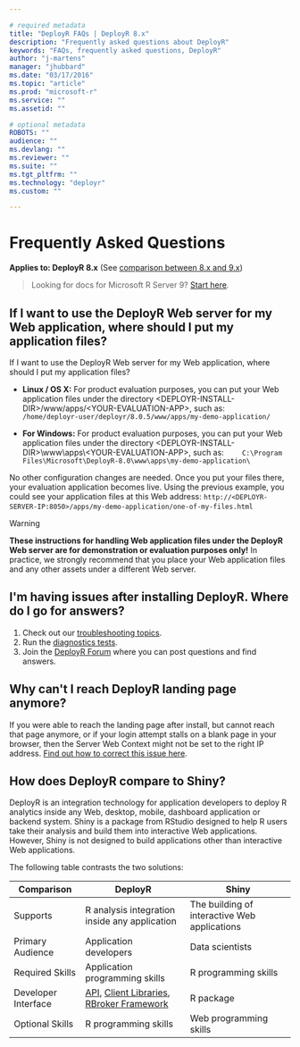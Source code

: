 ```yaml
---

# required metadata
title: "DeployR FAQs | DeployR 8.x"
description: "Frequently asked questions about DeployR"
keywords: "FAQs, frequently asked questions, DeployR"
author: "j-martens"
manager: "jhubbard"
ms.date: "03/17/2016"
ms.topic: "article"
ms.prod: "microsoft-r"
ms.service: ""
ms.assetid: ""

# optional metadata
ROBOTS: ""
audience: ""
ms.devlang: ""
ms.reviewer: ""
ms.suite: ""
ms.tgt_pltfrm: ""
ms.technology: "deployr"
ms.custom: ""

---
```



# Frequently Asked Questions

**Applies to: DeployR 8.x**   (See [comparison between 8.x and 9.x](../rserver-whats-new.md#8vs9))

>Looking for docs for Microsoft R Server 9? [Start here](operationalize/about.md).

## If I want to use the DeployR Web server for my Web application, where should I put my application files?

If I want to use the DeployR Web server for my Web application, where should I put my application files?
 + **Linux / OS X:** For product evaluation purposes, you can put your Web application files under the directory &lt;DEPLOYR-INSTALL-DIR&gt;/www/apps/&lt;YOUR-EVALUATION-APP&gt;, such as: `     /home/deployr-user/deployr/8.0.5/www/apps/my-demo-application/     `

 + **For Windows:** For product evaluation purposes, you can put your Web application files under the directory &lt;DEPLOYR-INSTALL-DIR&gt;\\www\\apps\\&lt;YOUR-EVALUATION-APP&gt;, such as: `     C:\Program Files\Microsoft\DeployR-8.0\www\apps\my-demo-application\     `

No other configuration changes are needed. Once you put your files there, your evaluation application becomes live. Using the previous example, you could see your application files at this Web address: `http://<DEPLOYR-SERVER-IP:8050>/apps/my-demo-application/one-of-my-files.html`  
 
>[!WARNING]
>**These instructions for handling Web application files under the DeployR Web server are for demonstration or evaluation purposes only!** 
>In practice, we strongly recommend that you place your Web application files and any other assets under a different Web server.

## I'm having issues after installing DeployR. Where do I go for answers?

1.  Check out our [troubleshooting topics](deployr-admin-diagnostics-troubleshooting.md#troubleshooting).
2.  Run the [diagnostics tests](deployr-admin-diagnostics-troubleshooting.md#running-the-diagnostic-check).
3.  Join the [DeployR Forum](https://social.msdn.microsoft.com/Forums/en-US/home?forum=microsoftr) where you can post questions and find answers.

## Why can't I reach DeployR landing page anymore?

If you were able to reach the landing page after install, but cannot reach that page anymore, or if your login attempt stalls on a blank page in your browser, then the Server Web Context might not be set to the right IP address. [Find out how to correct this issue here](deployr-installing-configuring.md).

## How does DeployR compare to Shiny?

DeployR is an integration technology for application developers to deploy R analytics inside any Web, desktop, mobile, dashboard application or backend system. Shiny is a package from RStudio designed to help R users take their analysis and build them into interactive Web applications. However, Shiny is not designed to build applications other than interactive Web applications.

The following table contrasts the two solutions:

| Comparison          | DeployR                                                                                                                                                                                                                                    | Shiny                                        |
|---------------------|--------------------------------------------------------------------------------------------------------------------------------------------------------------------------------------------------------------------------------------------|----------------------------------------------|
| Supports            | R analysis integration inside any application                                                                                                                                                                                              | The building of interactive Web applications |
| Primary Audience    | Application developers                                                                                                                                                                                                                     | Data scientists                              |
| Required Skills     | Application programming skills                                                                                                                                                                                                             | R programming skills                         |
| Developer Interface | [API](deployr-api-reference.md), [Client Libraries](deployr-tools-and-samples.md), [RBroker Framework](deployr-tools-and-samples.md) | R package                                    |
| Optional Skills     | R programming skills                                                                                                                                                                                                                       | Web programming skills                       |
